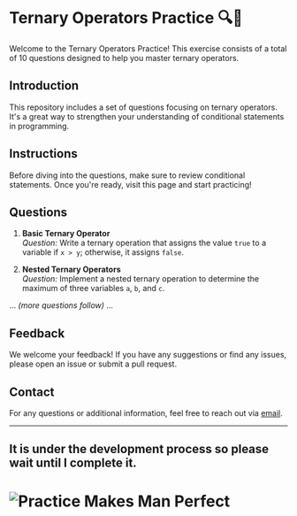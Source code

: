 # Ternary Operators Practice 🔍📝

Welcome to the Ternary Operators Practice! This exercise consists of a total of 10 questions designed to help you master ternary operators.



## Introduction
This repository includes a set of questions focusing on ternary operators. It's a great way to strengthen your understanding of conditional statements in programming. 

## Instructions
Before diving into the questions, make sure to review conditional statements. Once you're ready, visit this page and start practicing!

## Questions
1. **Basic Ternary Operator**  
   _Question:_ Write a ternary operation that assigns the value `true` to a variable if `x > y`; otherwise, it assigns `false`.
   
2. **Nested Ternary Operators**  
   _Question:_ Implement a nested ternary operation to determine the maximum of three variables `a`, `b`, and `c`.

... _(more questions follow)_ ...

## Feedback
We welcome your feedback! If you have any suggestions or find any issues, please open an issue or submit a pull request.

## Contact
For any questions or additional information, feel free to reach out via [email](mailto:youremail@example.com).

---

## It is under the development process so please wait until I complete it.

# ![Practice Makes Man Perfect](https://img.shields.io/badge/practice-makes%20perfect-brightgreen.svg)


